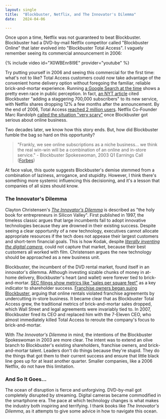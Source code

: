 ```yaml
---
layout: single
title:  "Blockbuster, Netflix, and The Innovator's Dilemma"
date:   2024-04-06

---
```


Once upon a time, Netflix was not guaranteed to beat Blockbuster. Blockbuster had a DVD-by-mail Netflix competitor called "Blockbuster Online" that later evolved into "Blockbuster Total Access". I vaguely remember seeing its commercial announcement in 2006:

{% include video id="X0WBEnr8l9E" provider="youtube" %}

Try putting yourself in 2006 and seeing this commercial for the first time: what's not to like? Total Access customers could now take advantage of the convenient home delivery option without foregoing the familiar, reliable brick-and-mortar experience. Running [a Google Search at the time](https://www.google.com/search?q=blockbuster+total+access+netflix&sca_esv=a51a2b9a6f31c2a3&sca_upv=1&biw=1274&bih=925&sxsrf=ACQVn08LZfl2C85sNsvQO3dQAUzSmfWbIw%3A1712423300325&source=lnt&tbs=cdr%3A1%2Ccd_min%3A%2Ccd_max%3A1%2F1%2F2007&tbm=#ip=1) shows a pretty even race in public perception. In fact, [an NYT article](https://www.nytimes.com/2007/01/16/technology/16netflix.html) cited Blockbuster "adding a staggering 700,000 subscribers" to its new service, with Netflix shares dropping 12% a few months after the announcement. By the end of 2006, Total Access [reached 2 million users](https://www.reuters.com/article/idUSWEN1692/). Netflix Co-Founder Marc Randolph [called the situation "very scary"](https://arc.net/l/quote/llfkphfc) once Blockbuster got serious about online business.

Two decades later, we know how this story ends. But, how did Blockbuster fumble the bag so hard on this opportunity?

> "Frankly, we see online subscriptions as a niche business... we think the real win-win will be a combination of an online and in-store service." - Blockbuster Spokeswoman, 2003 Q1 Earnings Call ([Forbes](https://arc.net/l/quote/zpshysbd))

At face value, this quote suggests Blockbuster's demise stemmed from a combination of laziness, arrogance, and stupidity. However, I think there's something more systemic influencing this decisioning, and it's a lesson that companies of all sizes should know.

### The Innovator's Dilemma

Clayton Christensen's [*The Innovator's Dilemma*](https://www.goodreads.com/book/show/2615.The_Innovator_s_Dilemma) is described as "the holy book for entrepreneurs in Silicon Valley". First published in 1997, the timeless classic argues that large incumbents fail to adopt innovative technologies because they are drowned in their existing success. Despite seeing a clear opportunity of a new technology, executives cannot allocate appropriate resources if the tech does not appease their largest customers and short-term financial goals. This is how Kodak, despite [*literally inventing the digital camera*](https://petapixel.com/how-steve-sasson-invented-the-digital-camera/), could not capture that market, because their best customers all worked with film. Christensen argues the new technology should be approached as a new business unit. 

Blockbuster, the incumbent of the DVD rental market, found itself in an innovator's dilemma. Although investing sizable chunks of money in at-home delivery, Blockbuster's heart (and wallet) were forever tied to brick-and-mortar. [SEC filings show metrics like "sales per square feet"](https://www.sec.gov/Archives/edgar/data/1085734/000119312507239499/dex991.htm#:~:text=BLOCKBUSTER-,Store%20Efficiency,-%24158) as a key indicator to shareholder success. [Franchise owners began suing Blockbuster](https://www.memphisdailynews.com/editorial/Article.aspx?id=31762), arguing that online rentals violated franchise agreements by undercutting in-store business. It became clear that as Blockbuster Total Access grew, the traditional metrics of brick-and-mortar sales dropped, which Wall Street and legal agreements were invariably tied to. In 2007, Blockbuster fired its CEO and replaced him with the 7-Eleven CEO, who almost immediately killed Total Access to reroute the company's focus to brick-and-mortar.

With *The Innovator's Dilemma* in mind, the intentions of the Blockbuster Spokeswoman in 2003 are more clear. The intent was to extend an olive branch to Blockbuster's existing shareholders, franchise owners, and brick-and-mortar talent. Leaders don't do things because they're stupid. They do the things that got them to their current success and ensure that little black line goes up for at least another quarter. Smaller companies, like a 2006 Netflix, do not have this limitation.

### And So It Goes...

The ocean of disruption is fierce and unforgiving. DVD-by-mail got completely disrupted by streaming. Digital cameras became commodified in the smartphone era. The pace at which technology changes is what makes the industry both inspiring and terrifying. I thank books like *The Innovator's Dilemma*, as it attempts to give some advice in how to navigate this ocean.
